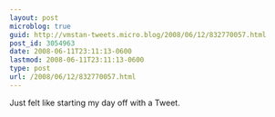 ```yaml
---
layout: post
microblog: true
guid: http://vmstan-tweets.micro.blog/2008/06/12/832770057.html
post_id: 3054963
date: 2008-06-11T23:11:13-0600
lastmod: 2008-06-11T23:11:13-0600
type: post
url: /2008/06/12/832770057.html
---
```

Just felt like starting my day off with a Tweet.
